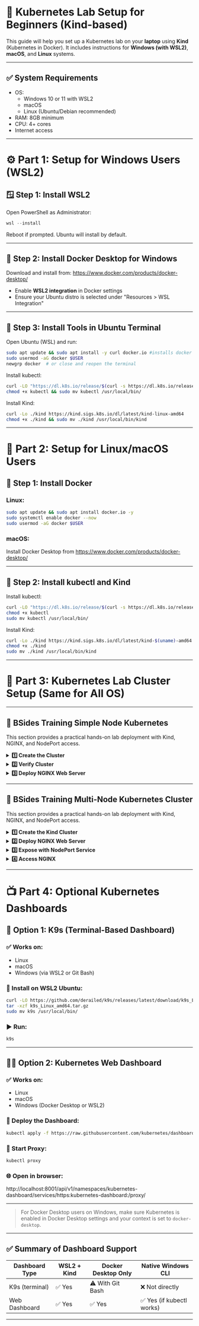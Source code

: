 
# 🧪 Kubernetes Lab Setup for Beginners (Kind-based)

This guide will help you set up a Kubernetes lab on your **laptop** using **Kind** (Kubernetes in Docker). It includes instructions for **Windows (with WSL2)**, **macOS**, and **Linux** systems.

---

## ✅ System Requirements

- OS:
  - Windows 10 or 11 with WSL2
  - macOS
  - Linux (Ubuntu/Debian recommended)
- RAM: 8GB minimum
- CPU: 4+ cores
- Internet access

---

# ⚙️ Part 1: Setup for Windows Users (WSL2)

## 🪟 Step 1: Install WSL2

Open PowerShell as Administrator:
```powershell
wsl --install
```
Reboot if prompted. Ubuntu will install by default.

---

## 🐳 Step 2: Install Docker Desktop for Windows

Download and install from: https://www.docker.com/products/docker-desktop/

- Enable **WSL2 integration** in Docker settings
- Ensure your Ubuntu distro is selected under "Resources > WSL Integration"

---

## 🧰 Step 3: Install Tools in Ubuntu Terminal

Open Ubuntu (WSL) and run:
```bash
sudo apt update && sudo apt install -y curl docker.io #installs docker and curl
sudo usermod -aG docker $USER
newgrp docker  # or close and reopen the terminal
```

Install kubectl:
```bash
curl -LO "https://dl.k8s.io/release/$(curl -s https://dl.k8s.io/release/stable.txt)/bin/linux/amd64/kubectl"
chmod +x kubectl && sudo mv kubectl /usr/local/bin/
```

Install Kind:
```bash
curl -Lo ./kind https://kind.sigs.k8s.io/dl/latest/kind-linux-amd64
chmod +x ./kind && sudo mv ./kind /usr/local/bin/kind
```

---

# 🐧 Part 2: Setup for Linux/macOS Users

## 🐳 Step 1: Install Docker

### Linux:
```bash
sudo apt update && sudo apt install docker.io -y
sudo systemctl enable docker --now
sudo usermod -aG docker $USER
```

### macOS:
Install Docker Desktop from https://www.docker.com/products/docker-desktop/

---

## 🧰 Step 2: Install kubectl and Kind

Install kubectl:
```bash
curl -LO "https://dl.k8s.io/release/$(curl -s https://dl.k8s.io/release/stable.txt)/bin/$(uname | tr '[:upper:]' '[:lower:]')/amd64/kubectl"
chmod +x kubectl
sudo mv kubectl /usr/local/bin/
```

Install Kind:
```bash
curl -Lo ./kind https://kind.sigs.k8s.io/dl/latest/kind-$(uname)-amd64
chmod +x ./kind
sudo mv ./kind /usr/local/bin/kind
```

---

# 🚀 Part 3: Kubernetes Lab Cluster Setup (Same for All OS)

---
## 🧪 BSides Training Simple Node Kubernetes

This section provides a practical hands-on lab deployment with Kind, NGINX, and NodePort access.

<details>
<summary><strong>1️⃣ Create the Cluster</strong></summary>

```bash
kind create cluster --name k8s-lab
```

</details>

<details>
<summary><strong>2️⃣ Verify Cluster</strong></summary>

```bash
kubectl cluster-info --context kind-k8s-lab
kubectl get nodes
```

</details>

<details>
<summary><strong>3️⃣ Deploy NGINX Web Server</strong></summary>

```bash
kubectl create deployment nginx --image=nginx
kubectl expose deployment nginx --port=80 --type=NodePort
kubectl get svc
```

</details>

---

## 🧪 BSides Training Multi-Node Kubernetes Cluster

This section provides a practical hands-on lab deployment with Kind, NGINX, and NodePort access.

<details>
<summary><strong>1️⃣ Create the Kind Cluster</strong></summary>

```bash
kind create cluster --name bsides-training --config - <<EOF 
kind: Cluster
apiVersion: kind.x-k8s.io/v1alpha4
nodes:
  - role: control-plane
    extraPortMappings:
      - containerPort: 30080
        hostPort: 30080
        protocol: TCP
  - role: worker
  - role: worker
EOF
```

</details>

<details>
<summary><strong>2️⃣ Deploy NGINX Web Server</strong></summary>

```bash
kubectl apply -f - <<EOF
apiVersion: apps/v1
kind: Deployment
metadata:
  name: nginx
spec:
  replicas: 1
  selector:
    matchLabels:
      app: nginx
  template:
    metadata:
      labels:
        app: nginx
    spec:
      containers:
        - name: nginx
          image: nginx:latest
          ports:
            - containerPort: 80
EOF
```

</details>

<details>
<summary><strong>3️⃣ Expose with NodePort Service</strong></summary>

```bash
kubectl apply -f - <<EOF
apiVersion: v1
kind: Service
metadata:
  name: nginx-service
spec:
  type: NodePort
  selector:
    app: nginx
  ports:
    - protocol: TCP
      port: 80
      targetPort: 80
      nodePort: 30080
EOF
```

</details>

<details>
<summary><strong>4️⃣ Access NGINX</strong></summary>

Visit in your browser:
```
http://localhost:30080
```

You should see the NGINX welcome page.
</details>

---

# 📺 Part 4: Optional Kubernetes Dashboards

## 🧮 Option 1: K9s (Terminal-Based Dashboard)

### ✅ Works on:
- Linux
- macOS
- Windows (via WSL2 or Git Bash)

### 🔧 Install on WSL2 Ubuntu:
```bash
curl -LO https://github.com/derailed/k9s/releases/latest/download/k9s_Linux_amd64.tar.gz
tar -xzf k9s_Linux_amd64.tar.gz
sudo mv k9s /usr/local/bin/
```

### ▶️ Run:
```bash
k9s
```

---

## 🧑‍💻 Option 2: Kubernetes Web Dashboard

### ✅ Works on:
- Linux
- macOS
- Windows (Docker Desktop or WSL2)

### 🔧 Deploy the Dashboard:
```bash
kubectl apply -f https://raw.githubusercontent.com/kubernetes/dashboard/v2.7.0/aio/deploy/recommended.yaml
```

### 🔐 Start Proxy:
```bash
kubectl proxy
```

### 🌐 Open in browser:
http://localhost:8001/api/v1/namespaces/kubernetes-dashboard/services/https:kubernetes-dashboard:/proxy/

---

> For Docker Desktop users on Windows, make sure Kubernetes is enabled in Docker Desktop settings and your context is set to `docker-desktop`.

---

## ✅ Summary of Dashboard Support

| Dashboard Type       | WSL2 + Kind | Docker Desktop Only | Native Windows CLI |
|----------------------|-------------|----------------------|---------------------|
| K9s (terminal)       | ✅ Yes      | ⚠️ With Git Bash     | ❌ Not directly     |
| Web Dashboard        | ✅ Yes      | ✅ Yes               | ✅ Yes (if kubectl works) |

---

